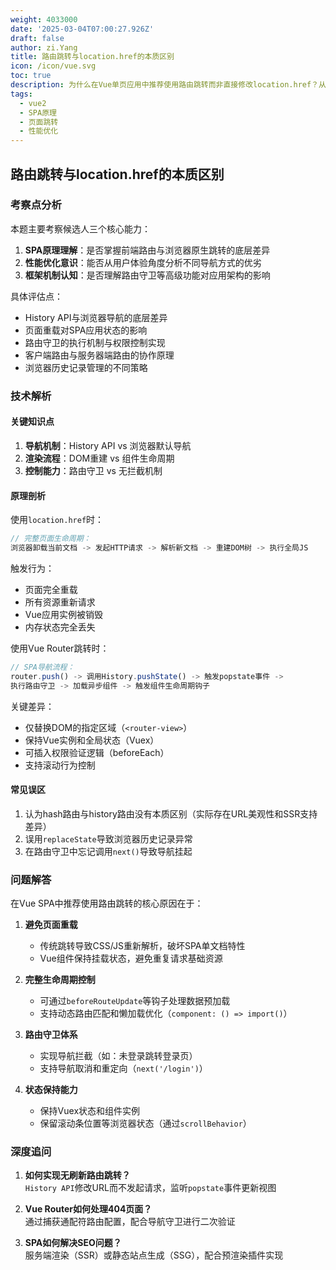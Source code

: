 ```yaml
---
weight: 4033000
date: '2025-03-04T07:00:27.926Z'
draft: false
author: zi.Yang
title: 路由跳转与location.href的本质区别
icon: /icon/vue.svg
toc: true
description: 为什么在Vue单页应用中推荐使用路由跳转而非直接修改location.href？从页面重载、体验优化、路由守卫等角度说明两者的根本性差异。
tags:
  - vue2
  - SPA原理
  - 页面跳转
  - 性能优化
---
```


## 路由跳转与location.href的本质区别

### 考察点分析

本题主要考察候选人三个核心能力：

1. **SPA原理理解**：是否掌握前端路由与浏览器原生跳转的底层差异
2. **性能优化意识**：能否从用户体验角度分析不同导航方式的优劣
3. **框架机制认知**：是否理解路由守卫等高级功能对应用架构的影响

具体评估点：

- History API与浏览器导航的底层差异
- 页面重载对SPA应用状态的影响
- 路由守卫的执行机制与权限控制实现
- 客户端路由与服务器端路由的协作原理
- 浏览器历史记录管理的不同策略

### 技术解析

#### 关键知识点

1. **导航机制**：History API vs 浏览器默认导航
2. **渲染流程**：DOM重建 vs 组件生命周期
3. **控制能力**：路由守卫 vs 无拦截机制

#### 原理剖析

使用`location.href`时：

```javascript
// 完整页面生命周期：
浏览器卸载当前文档 -> 发起HTTP请求 -> 解析新文档 -> 重建DOM树 -> 执行全局JS
```

触发行为：

- 页面完全重载
- 所有资源重新请求
- Vue应用实例被销毁
- 内存状态完全丢失

使用Vue Router跳转时：

```javascript
// SPA导航流程：
router.push() -> 调用History.pushState() -> 触发popstate事件 -> 
执行路由守卫 -> 加载异步组件 -> 触发组件生命周期钩子
```

关键差异：

- 仅替换DOM的指定区域（`<router-view>`）
- 保持Vue实例和全局状态（Vuex）
- 可插入权限验证逻辑（beforeEach）
- 支持滚动行为控制

#### 常见误区

1. 认为hash路由与history路由没有本质区别（实际存在URL美观性和SSR支持差异）
2. 误用`replaceState`导致浏览器历史记录异常
3. 在路由守卫中忘记调用`next()`导致导航挂起

### 问题解答

在Vue SPA中推荐使用路由跳转的核心原因在于：

1. **避免页面重载**  
   - 传统跳转导致CSS/JS重新解析，破坏SPA单文档特性
   - Vue组件保持挂载状态，避免重复请求基础资源

2. **完整生命周期控制**  
   - 可通过`beforeRouteUpdate`等钩子处理数据预加载
   - 支持动态路由匹配和懒加载优化（`component: () => import()`）

3. **路由守卫体系**  
   - 实现导航拦截（如：未登录跳转登录页）
   - 支持导航取消和重定向（`next('/login')`）

4. **状态保持能力**  
   - 保持Vuex状态和组件实例
   - 保留滚动条位置等浏览器状态（通过`scrollBehavior`）

### 深度追问

1. **如何实现无刷新路由跳转？**  
   `History API`修改URL而不发起请求，监听`popstate`事件更新视图

2. **Vue Router如何处理404页面？**  
   通过捕获通配符路由配置，配合导航守卫进行二次验证

3. **SPA如何解决SEO问题？**  
   服务端渲染（SSR）或静态站点生成（SSG），配合预渲染插件实现
